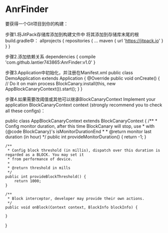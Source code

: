 # AnrFinder
要获得一个Git项目到你的构建：




步骤1.将JitPack存储库添加到构建文件中
将其添加到存储库末尾的根build.gradle中：
	allprojects {
		repositories {
			...
			maven { url 'https://jitpack.io' }
		}
	}
	
	
	
	
步骤2.添加依赖关系
  	dependencies {
	        compile 'com.github.lantier743865:AnrFinder:v1.0'
	}
	
	
	
	
	
步骤3.Application中初始化，并注册在Manifest.xml
public class DemoApplication extends Application {
    @Override
    public void onCreate() {
        // Do it on main process
        BlockCanary.install(this, new AppBlockCanaryContext()).start();
    }
}




步骤4.如果需要改阈值或其他可以继承BlockCanaryContext
Implement your application BlockCanaryContext context (strongly recommend you to check all these configs)：

public class AppBlockCanaryContext extends BlockCanaryContext {
    /**
     * Config monitor duration, after this time BlockCanary will stop, use
     * with {@code BlockCanary}'s isMonitorDurationEnd
     *
     * @return monitor last duration (in hour)
     */
    public int provideMonitorDuration() {
        return -1;
    }

    /**
     * Config block threshold (in millis), dispatch over this duration is regarded as a BLOCK. You may set it
     * from performance of device.
     *
     * @return threshold in mills
     */
    public int provideBlockThreshold() {
        return 1000;
    }

    /**
     * Block interceptor, developer may provide their own actions.
     */
    public void onBlock(Context context, BlockInfo blockInfo) {

    }
}
